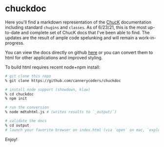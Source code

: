 # chuckdoc

Here you'll find a markdown representation of the [ChucK](https://chuck.cs.princeton.edu)
documentation including standard `chugins` and `classes`.  As of 6/23/21, this is the most up-to-date 
and complete set of ChucK docs that I've been able to find. The updates are the result of ample code spelunking
and will remain a work-in-progress.

You can view the docs directly on github [here](src/index.md) or you can convert them to html for 
other applications and improved styling.

To build html requires recent node+npm install:

```sh
# git clone this repo
% git clone https://github.com/cannerycoders/chuckdoc

# install node support (showdown, klaw)
% cd chuckdoc 
% npm init

# run the conversion
% node mdtohtml.js # (writes results to `_output/`)

# validate the docs
% cd output
# launch your favorite browser on index.html (via `open` on mac, `explorer on windows`)
```

Enjoy!
